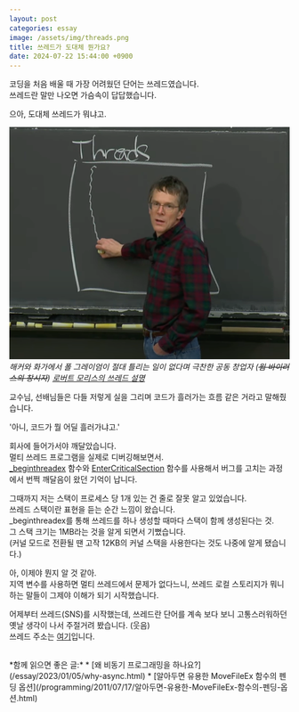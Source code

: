 ```yaml
---
layout: post
categories: essay
image: /assets/img/threads.png
title: 쓰레드가 도대체 뭔가요?
date: 2024-07-22 15:44:00 +0900
---
```


코딩을 처음 배울 때 가장 어려웠던 단어는 쓰레드였습니다.  
쓰레드란 말만 나오면 가슴속이 답답했습니다.

으아, 도대체 쓰레드가 뭐냐고.

![쓰레드를 설명](/assets/img/threads.png)  
*해커와 화가에서 폴 그레이엄이 절대 틀리는 일이 없다며 극찬한 공동 창업자 (~~웜 바이러스의 창시자~~) [로버트 모리스의 쓰레드 설명](https://youtu.be/gA4YXUJX7t8?si=LzqB0gsEXn-nIns2&t=280)*  

교수님, 선배님들은 다들 저렇게 실을 그리며 코드가 흘러가는 흐름 같은 거라고 말해줬습니다.

'아니, 코드가 뭘 어딜 흘러가냐고.'

회사에 들어가서야 깨달았습니다.  
멀티 쓰레드 프로그램을 실제로 디버깅해보면서.  
[_beginthreadex](https://learn.microsoft.com/en-us/cpp/c-runtime-library/reference/beginthread-beginthreadex?view=msvc-170) 함수와 [EnterCriticalSection](https://learn.microsoft.com/ko-kr/windows/win32/api/synchapi/nf-synchapi-entercriticalsection) 함수를 사용해서 버그를 고치는 과정에서 번쩍 깨달음이 왔던 기억이 납니다.

그때까지 저는 스택이 프로세스 당 1개 있는 건 줄로 잘못 알고 있었습니다.  
쓰레드 스택이란 표현을 듣는 순간 느낌이 왔습니다.  
_beginthreadex를 통해 쓰레드를 하나 생성할 때마다 스택이 함께 생성된다는 것.  
그 스택 크기는 1MB라는 것을 알게 되면서 기뻤습니다.  
(커널 모드로 전환될 땐 고작 12KB의 커널 스택을 사용한다는 것도 나중에 알게 됐습니다.)

아, 이제야 뭔지 알 것 같아.  
지역 변수를 사용하면 멀티 쓰레드에서 문제가 없다느니, 쓰레드 로컬 스토리지가 뭐니 하는 말들이 그제야 이해가 되기 시작했습니다.

어제부터 쓰레드(SNS)를 시작했는데, 쓰레드란 단어를 계속 보다 보니 고통스러워하던 옛날 생각이 나서 주절거려 봤습니다. (웃음)  
쓰레드 주소는 [여기](https://www.threads.net/@jehokim)입니다.

<br>
*함께 읽으면 좋은 글:*
* [왜 비동기 프로그래밍을 하나요?](/essay/2023/01/05/why-async.html)
* [알아두면 유용한 MoveFileEx 함수의 펜딩 옵션](/programming/2011/07/17/알아두면-유용한-MoveFileEx-함수의-펜딩-옵션.html)